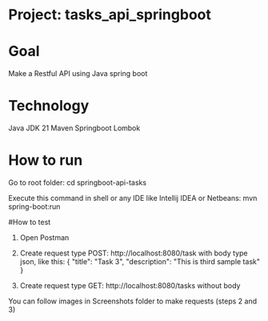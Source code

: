 # Project: tasks_api_springboot

# Goal
Make a Restful API using Java spring boot

# Technology
Java JDK 21
Maven
Springboot
Lombok

# How to run
Go to root folder:
cd springboot-api-tasks

Execute this command in shell or any IDE like Intellij IDEA or Netbeans:
mvn spring-boot:run

#How to test

1. Open Postman

2. Create request type POST:
http://localhost:8080/task
with body type json, like this:
{
    "title": "Task 3",
    "description": "This is third sample task"
}

3. Create request type GET:
http://localhost:8080/tasks
without body

You can follow images in Screenshots folder to make requests (steps 2 and 3)